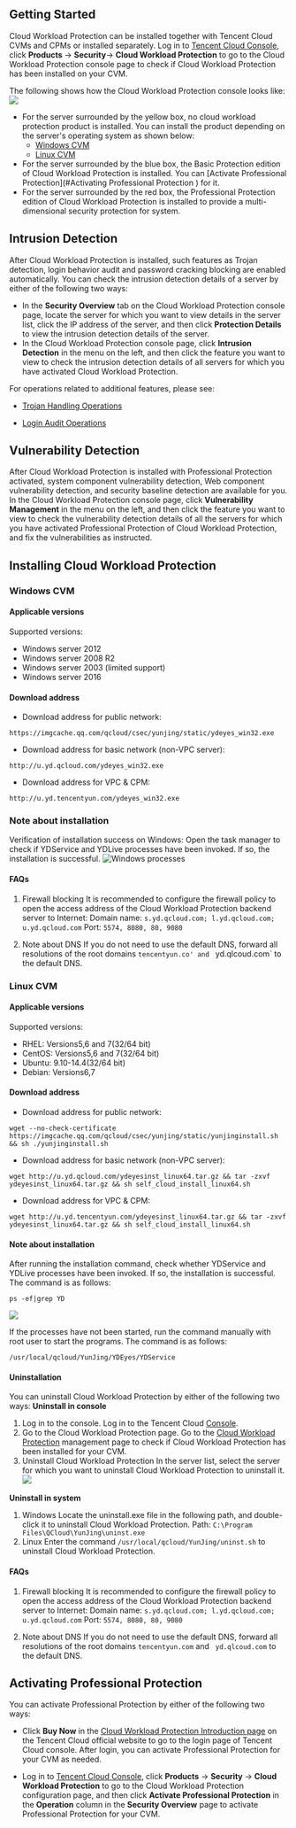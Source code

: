 ## Getting Started
Cloud Workload Protection can be installed together with Tencent Cloud CVMs and CPMs or installed separately.
Log in to [Tencent Cloud Console](https://console.cloud.tencent.com/), click **Products** -> **Security**-> **Cloud Workload Protection** to go to the Cloud Workload Protection console page to check if Cloud Workload Protection has been installed on your CVM.

The following shows how the Cloud Workload Protection console looks like:
![](https://mc.qcloudimg.com/static/img/51114266f017374b9a12addf6c39570a/image.png)

- For the server surrounded by the yellow box, no cloud workload protection product is installed. You can install the product depending on the server's operating system as shown below:
  - [Windows CVM](#windows-.E4.BA.91.E6.9C.8D.E5.8A.A1.E5.99.A8.E7.8E.AF.E5.A2.83) 
  - [Linux CVM](#linux-.E4.BA.91.E6.9C.8D.E5.8A.A1.E5.99.A8.E7.8E.AF.E5.A2.83) 
- For the server surrounded by the blue box, the Basic Protection edition of Cloud Workload Protection is installed. You can [Activate Professional Protection](#Activating Professional Protection ) for it.
- For the server surrounded by the red box, the Professional Protection edition of Cloud Workload Protection is installed to provide a multi-dimensional security protection for system.

## Intrusion Detection
After Cloud Workload Protection is installed, such features as Trojan detection, login behavior audit and password cracking blocking are enabled automatically. You can check the intrusion detection details of a server by either of the following two ways:
- In the **Security Overview** tab on the Cloud Workload Protection console page, locate the server for which you want to view details in the server list, click the IP address of the server, and then click **Protection Details** to view the intrusion detection details of the server.
- In the Cloud Workload Protection console page, click **Intrusion Detection** in the menu on the left, and then click the feature you want to view to check the intrusion detection details of all servers for which you have activated Cloud Workload Protection.

For operations related to additional features, please see:
-  [Trojan Handling Operations](/document/product/296/13008)

- [Login Audit Operations](/document/product/296/13643)

## Vulnerability Detection
After Cloud Workload Protection is installed with Professional Protection activated, system component vulnerability detection, Web component vulnerability detection, and security baseline detection are available for you.
In the Cloud Workload Protection console page, click **Vulnerability Management** in the menu on the left, and then click the feature you want to view to check the vulnerability detection details of all the servers for which you have activated Professional Protection of Cloud Workload Protection, and fix the vulnerabilities as instructed.

## Installing Cloud Workload Protection
### Windows CVM  
#### Applicable versions
Supported versions:
- Windows server 2012
- Windows server 2008 R2
- Windows server 2003 (limited support)
- Windows server 2016

#### Download address
- Download address for public network:
```
https://imgcache.qq.com/qcloud/csec/yunjing/static/ydeyes_win32.exe
```
- Download address for basic network (non-VPC server):
```
http://u.yd.qcloud.com/ydeyes_win32.exe
```
- Download address for VPC & CPM:
```
http://u.yd.tencentyun.com/ydeyes_win32.exe
```

### Note about installation
Verification of installation success on Windows:
Open the task manager to check if YDService and YDLive processes have been invoked. If so, the installation is successful.
![Windows processes](https://mc.qcloudimg.com/static/img/cb809b0f1e6a61d548a24f4bd4b57a61/image.jpg)

#### FAQs
1. Firewall blocking
It is recommended to configure the firewall policy to open the access address of the Cloud Workload Protection backend server to Internet:
Domain name: `s.yd.qcloud.com; l.yd.qcloud.com; u.yd.qcloud.com`
Port: `5574, 8080, 80, 9080`

2. Note about DNS
If you do not need to use the default DNS, forward all resolutions of the root domains `tencentyun.co' and ` yd.qlcoud.com` to the default DNS.

### Linux CVM
#### Applicable versions
Supported versions:
- RHEL: Versions5,6 and 7(32/64 bit)
- CentOS: Versions5,6 and 7(32/64 bit)
- Ubuntu: 9.10-14.4(32/64 bit)
- Debian: Versions6,7

#### Download address
- Download address for public network: 
```
wget --no-check-certificate https://imgcache.qq.com/qcloud/csec/yunjing/static/yunjinginstall.sh && sh ./yunjinginstall.sh
```

- Download address for basic network (non-VPC server):
```
wget http://u.yd.qcloud.com/ydeyesinst_linux64.tar.gz && tar -zxvf ydeyesinst_linux64.tar.gz && sh self_cloud_install_linux64.sh
```

- Download address for VPC & CPM:
```
wget http://u.yd.tencentyun.com/ydeyesinst_linux64.tar.gz && tar -zxvf ydeyesinst_linux64.tar.gz && sh self_cloud_install_linux64.sh
```

#### Note about installation
After running the installation command, check whether YDService and YDLive processes have been invoked. If so, the installation is successful. The command is as follows:
```
ps -ef|grep YD
```

![](https://mc.qcloudimg.com/static/img/25c18ce3ed1673ca7d47425c28c3b8ef/image.png)

If the processes have not been started, run the command manually with root user to start the programs. The command is as follows:
```
/usr/local/qcloud/YunJing/YDEyes/YDService
```

#### Uninstallation

You can uninstall Cloud Workload Protection by either of the following two ways:
**Uninstall in console**
1. Log in to the console.
Log in to the Tencent Cloud [Console](https://console.cloud.tencent.com/).
2. Go to the Cloud Workload Protection page.
Go to the [Cloud Workload Protection](https://console.cloud.tencent.com/yunjing) management page to check if Cloud Workload Protection has been installed for your CVM.
3. Uninstall Cloud Workload Protection
In the server list, select the server for which you want to uninstall Cloud Workload Protection to uninstall it.
 ![](https://main.qcloudimg.com/raw/9f5f5eec8b585df854fb735df0b47a47.png)

**Uninstall in system**
1. Windows
Locate the uninstall.exe file in the following path, and double-click it to uninstall Cloud Workload Protection.
Path: `C:\Program Files\QCloud\YunJing\uninst.exe`
2. Linux
Enter the command `/usr/local/qcloud/YunJing/uninst.sh` to uninstall Cloud Workload Protection.

#### FAQs
1. Firewall blocking
It is recommended to configure the firewall policy to open the access address of the Cloud Workload Protection backend server to Internet:
Domain name: `s.yd.qcloud.com; l.yd.qcloud.com; u.yd.qcloud.com`
Port: `5574, 8080, 80, 9080`

2. Note about DNS
If you do not need to use the default DNS, forward all resolutions of the root domains `tencentyun.com` and ` yd.qlcoud.com` to the default DNS.

## Activating Professional Protection
You can activate Professional Protection by either of the following two ways:
-  Click **Buy Now** in the [Cloud Workload Protection Introduction page](https://intl.cloud.tencent.com/product/hs) on the Tencent Cloud official website to go to the login page of Tencent Cloud console. After login, you can activate Professional Protection for your CVM as needed.

- Log in to [Tencent Cloud Console](https://console.cloud.tencent.com/), click **Products** -> **Security** -> **Cloud Workload Protection** to go to the Cloud Workload Protection configuration page, and then click **Activate Professional Protection** in the **Operation** column in the **Security Overview** page to activate Professional Protection for your CVM.
